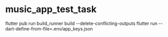 # music_app_test_task

flutter pub run build_runner build --delete-conflicting-outputs
flutter run --dart-define-from-file=.env/app_keys.json

